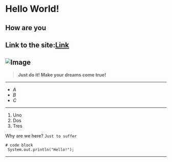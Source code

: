 # Hello World!
## How are you
Link to the site:[Link](https://github.com/Kav1770/cse15l-lab-reports/edit/main/index.md)
---

![Image](https://imgs.search.brave.com/cq_jLK9FQPKaY-DyNrvJI3dIHoC4Y48CkLBGY4ip4-Y/rs:fit:1000:1000:1/g:ce/aHR0cHM6Ly8yLmJw/LmJsb2dzcG90LmNv/bS8tUU1GZTZPeGEt/MGMvVzJoblRPOWct/WkkvQUFBQUFBQUFE/NG8vYkVINndrbHJj/aFlqMGEycGh5Yklz/M2JCWFpYSWlRc3lB/Q0xjQkdBcy9zMTYw/MC9teS1hbmFseXNp/cy1lbmNvdXJhZ2Vt/ZW50LW1lbWUuanBn)
---
> **Just do it! Make your dreams come true!**

---
* *A*
* *B*
* *C*
---
1. Uno
2. Dos
3. Tres

Why are we here? `Just to suffer`

```
# code block
 System.out.println("Hello!");
```

---


